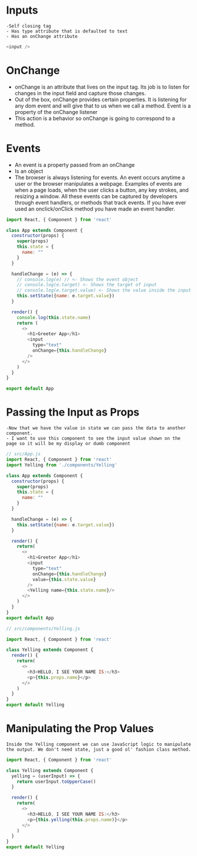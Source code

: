 # Inputs
    -Self closing tag
    - Has type attribute that is defaulted to text
    - Has an onChange attribute 
```javascript
<input />
```
# OnChange
  - onChange is an attribute that lives on the input tag. Its job is to listen for changes in the input field and capture those changes. 
  - Out of the box, onChange provides certain properties.  It is listening for any dom event and will give that to us when we call a method.  Event is a property of the onChange listener
  - This action is a behavior so onChange is going to correspond to a method.

# Events
  - An event is a property passed from an onChange
  - Is an object
  - The browser is always listening for events. An event occurs anytime a user or the browser manipulates a webpage. Examples of events are when a page loads, when the user clicks a button, any key strokes, and resizing a window. All these events can be captured by developers through event handlers, or methods that track events. If you have ever used an onclick/onClick method you have made an event handler.

```javascript
import React, { Component } from 'react'

class App extends Component {
  constructor(props) {
    super(props)
    this.state = {
      name: ""
    }
  }

  handleChange = (e) => {
    // console.log(e) // <- Shows the event object
    // console.log(e.target) <- Shows the target of input
    // console.log(e.target.value) <- Shows the value inside the input
    this.setState({name: e.target.value})
  }

  render() {
    console.log(this.state.name)
    return (
      <>
        <h1>Greeter App</h1>
        <input 
          type="text"
          onChange={this.handleChange}
        />
      </>
    )
  }
}

export default App
```


# Passing the Input as Props
    -Now that we have the value in state we can pass the data to another component.
    - I want to use this component to see the input value shown on the page so it will be my display or dumb component

``` javascript
// src/App.js
import React, { Component } from 'react'
import Yelling from './components/Yelling'

class App extends Component {
  constructor(props) {
    super(props)
    this.state = {
      name: ""
    }
  }

  handleChange = (e) => {
    this.setState({name: e.target.value})
  }

  render() {
    return(
      <>
        <h1>Greeter App</h1>
        <input
          type="text"
          onChange={this.handleChange}
          value={this.state.value}
        />
        <Yelling name={this.state.name}/>
      </>
    )
  }
}
export default App

// src/components/Yelling.js

import React, { Component } from 'react'

class Yelling extends Component {
  render() {
    return(
      <>
        <h3>HELLO, I SEE YOUR NAME IS:</h3>
        <p>{this.props.name}</p>
      </>
    )
  }
}
export default Yelling
```


# Manipulating the Prop Values
    Inside the Yelling component we can use JavaScript logic to manipulate the output. We don't need state, just a good ol' fashion class method.

```javascript
import React, { Component } from 'react'

class Yelling extends Component {
  yelling = (userInput) => {
    return userInput.toUpperCase()
  }

  render() {
    return(
      <>
        <h3>HELLO, I SEE YOUR NAME IS:</h3>
        <p>{this.yelling(this.props.name)}</p>
      </>
    )
  }
}
export default Yelling
```